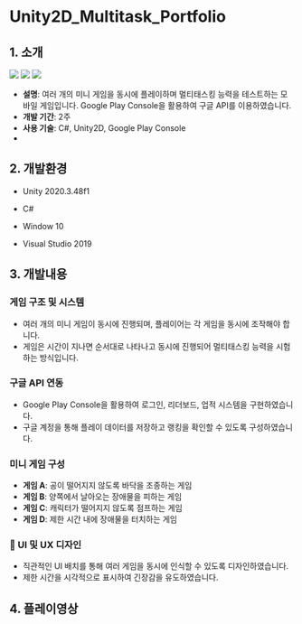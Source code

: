 # Unity2D_Multitask_Portfolio

## 1. 소개
<img src="https://github.com/user-attachments/assets/a4d28239-17a8-4e4b-8d66-21772522df69"/>

<img src="https://github.com/user-attachments/assets/daa79cff-2f51-4eb6-8b52-48e539af6923"/>

<img src="https://github.com/user-attachments/assets/0492aa8c-9e5d-42f6-9d57-790ecfc91326"/>

- **설명**: 여러 개의 미니 게임을 동시에 플레이하며 멀티태스킹 능력을 테스트하는 모바일 게임입니다. Google Play Console을 활용하여 구글 API를 이용하였습니다.
- **개발 기간**: 2주
- **사용 기술**: C#, Unity2D, Google Play Console
- 
## 2. 개발환경
+ Unity 2020.3.48f1
  
+ C#
  
+ Window 10
  
+ Visual Studio 2019
  
## 3. 개발내용
### 게임 구조 및 시스템
- 여러 개의 미니 게임이 동시에 진행되며, 플레이어는 각 게임을 동시에 조작해야 합니다.
- 게임은 시간이 지나면 순서대로 나타나고 동시에 진행되어 멀티태스킹 능력을 시험하는 방식입니다.

### 구글 API 연동
- Google Play Console을 활용하여 로그인, 리더보드, 업적 시스템을 구현하였습니다.
- 구글 계정을 통해 플레이 데이터를 저장하고 랭킹을 확인할 수 있도록 구성하였습니다.

### 미니 게임 구성
- **게임 A**: 공이 떨어지지 않도록 바닥을 조종하는 게임  
- **게임 B**: 양쪽에서 날아오는 장애물을 피하는 게임  
- **게임 C**: 캐릭터가 떨어지지 않도록 점프하는 게임  
- **게임 D**: 제한 시간 내에 장애물을 터치하는 게임  

### 🔹 UI 및 UX 디자인
- 직관적인 UI 배치를 통해 여러 게임을 동시에 인식할 수 있도록 디자인하였습니다.
- 제한 시간을 시각적으로 표시하여 긴장감을 유도하였습니다.
## 4. 플레이영상

